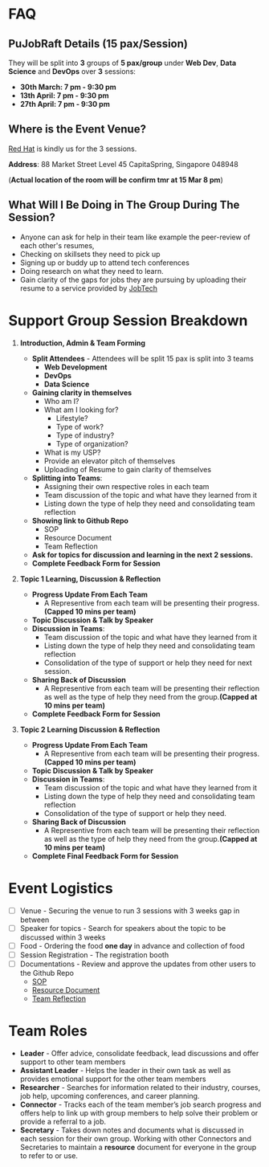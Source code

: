 # FAQ
## PuJobRaft Details (15 pax/Session)
They will be split into **3** groups of **5 pax/group** under **Web Dev**, **Data Science** and **DevOps** over **3** sessions:

- **30th March: 7 pm - 9:30 pm**
- **13th April: 7 pm - 9:30 pm**
- **27th April: 7 pm - 9:30 pm**

## Where is the Event Venue?
[Red Hat](https://www.redhat.com/en/services/consulting) is kindly us for the 3 sessions.

**Address**: 88 Market Street Level 45 CapitaSpring, Singapore 048948 

(**Actual location of the room will be confirm tmr at 15 Mar 8 pm**)

## What Will I Be Doing in The Group During The Session?
- Anyone can ask for help in their team like example the peer-review of each other's resumes,
- Checking on skillsets they need to pick up
- Signing up or buddy up to attend tech conferences
- Doing research on what they need to learn.
- Gain clarity of the gaps for jobs they are pursuing by uploading their resume to a service provided by [JobTech](https://jobtech.co/)

# Support Group Session Breakdown

1. **Introduction, Admin & Team Forming**
   - **Split Attendees** - Attendees will be split 15 pax is split into 3 teams
     - **Web Development**
     - **DevOps**
     - **Data Science**
   - **Gaining clarity in themselves**
     - Who am I?
     - What am I looking for?
       - Lifestyle?
       - Type of work?
       - Type of industry?
       - Type of organization?
     - What is my USP?
     - Provide an elevator pitch of themselves
     - Uploading of Resume to gain clarity of themselves
   - **Splitting into Teams**:
     - Assigning their own respective roles in each team
     - Team discussion of the topic and what have they learned from it
     - Listing down the type of help they need and consolidating team reflection
   - **Showing link to Github Repo**
     - SOP
     - Resource Document
     - Team Reflection
   - **Ask for topics for discussion and learning in the next 2 sessions.**
   - **Complete Feedback Form for Session**
3. **Topic 1 Learning, Discussion & Reflection**
    - **Progress Update From Each Team**
      - A Representive from each team will be presenting their progress.**(Capped 10 mins per team)**
    - **Topic Discussion & Talk by Speaker**
    - **Discussion in Teams**:
      - Team discussion of the topic and what have they learned from it
      - Listing down the type of help they need and consolidating team reflection
      - Consolidation of the type of support or help they need for next session.
    - **Sharing Back of Discussion**
      - A Representive from each team will be presenting their reflection as well as the type of help they need from the group.**(Capped at 10 mins per team)**
    - **Complete Feedback Form for Session**

4. **Topic 2 Learning  Discussion & Reflection**
    - **Progress Update From Each Team**
      - A Representive from each team will be presenting their progress.**(Capped 10 mins per team)**
    - **Topic Discussion & Talk by Speaker**
    - **Discussion in Teams**:
      - Team discussion of the topic and what have they learned from it
      - Listing down the type of help they need and consolidating team reflection
      - Consolidation of the type of support or help they need.
    - **Sharing Back of Discussion**
      - A Representive from each team will be presenting their reflection as well as the type of help they need from the group.**(Capped at 10 mins per team)**
    - **Complete Final Feedback Form for Session**

# Event Logistics
- [ ] Venue - Securing the venue to run 3 sessions with 3 weeks gap in between
- [ ] Speaker for topics - Search for speakers about the topic to be discussed within 3 weeks
- [ ] Food - Ordering the food **one day** in advance and collection of food
- [ ] Session Registration - The registration booth
- [ ] Documentations - Review and approve the updates from other users to the Github Repo
  - [SOP](docs/SOP.md)
  - [Resource Document](docs/Resource_Document.md)
  - [Team Reflection](docs/Team_Reflections.md)

# Team Roles
- **Leader** - Offer advice, consolidate feedback, lead discussions and offer support to other team members
- **Assistant Leader** - Helps the leader in their own task as well as provides emotional support for the other team members
- **Researcher** - Searches for information related to their industry, courses, job help, upcoming conferences, and career planning.
- **Connector** - Tracks each of the team member’s job search progress and offers help to link up with group members to help solve their problem or provide a referral to a job.
- **Secretary** - Takes down notes and documents what is discussed in each session for their own group. Working with other Connectors and Secretaries to maintain a **resource** document for everyone in the group to refer to or use.
